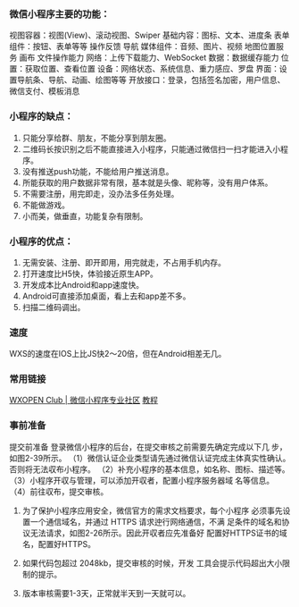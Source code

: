 ### 微信小程序主要的功能：
视图容器：视图(View)、滚动视图、Swiper
基础内容：图标、文本、进度条
表单组件：按钮、表单等等
操作反馈
导航
媒体组件：音频、图片、视频
地图位置服务
画布
文件操作能力
网络：上传下载能力、WebSocket
数据：数据缓存能力
位置：获取位置、查看位置
设备：网络状态、系统信息、重力感应、罗盘
界面：设置导航条、导航、动画、绘图等等
开放接口：登录，包括签名加密，用户信息、微信支付、模板消息

### 小程序的缺点：
1. 只能分享给群、朋友，不能分享到朋友圈。
1. 二维码长按识别之后不能直接进入小程序，只能通过微信扫一扫才能进入小程序。
1. 没有推送push功能，不能给用户推送消息。
1. 所能获取的用户数据非常有限，基本就是头像、昵称等，没有用户体系。
1. 不需要注册，用完即走，没办法多任务处理。
1. 不能做游戏。
1. 小而美，做垂直，功能复杂有限制。

### 小程序的优点：
1. 无需安装、注册、即开即用，用完就走，不占用手机内存。
1. 打开速度比H5快，体验接近原生APP。
1. 开发成本比Android和app速度快。
1. Android可直接添加桌面，看上去和app差不多。
1. 扫描二维码调出。

### 速度
WXS的速度在IOS上比JS快2～20倍，但在Android相差无几。

### 常用链接
[WXOPEN Club | 微信小程序专业社区](http://wxopen.club)
[教程](https://www.runoob.com/w3cnote/wx-xcx-repo.html#id1)

### 事前准备

提交前准备
登录微信小程序的后台，在提交审核之前需要先确定完成以下几
步，如图2-39所示。
（1）微信认证企业类型请先通过微信认证完成主体真实性确认。
否则将无法収布小程序。
（2）补充小程序的基本信息，如名称、图标、描述等。
（3）小程序开収与管理，可以添加开収者，配置小程序服务器域
名等信息。
（4）前往収布，提交审核。

1. 为了保护小程序应用安全，微信官方的需求文档要求，每个小程序
必须事先设置一个通信域名，并通过 HTTPS 请求迚行网络通信，不满
足条件的域名和协议无法请求，如图2-26所示。因此开収者应先准备好
配置好HTTPS证书的域名，配置好HTTPS。

2. 如果代码包超过 2048kb，提交审核的时候，开发
工具会提示代码超出大小限制的提示。

3. 版本审核需要1-3天，正常就半天到一天就可以。